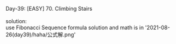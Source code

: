 Day-39: [EASY] 70. Climbing Stairs <br>
<br>
solution: <br>
use Fibonacci Sequence formula solution and math is in '2021-08-26(day39)/haha/公式解.png'
